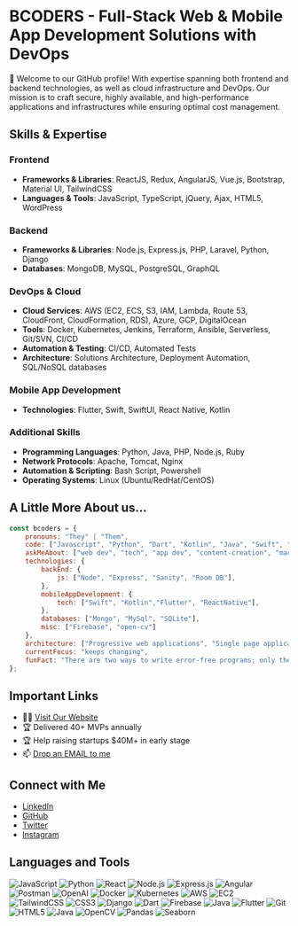 

# BCODERS - Full-Stack Web & Mobile App Development Solutions with DevOps

👋 Welcome to our GitHub profile! 
With expertise spanning both frontend and backend technologies, as well as cloud infrastructure and DevOps. Our mission is to craft secure, highly available, and high-performance applications and infrastructures while ensuring optimal cost management.

## Skills & Expertise

### Frontend
- **Frameworks & Libraries**: ReactJS, Redux, AngularJS, Vue.js, Bootstrap, Material UI, TailwindCSS
- **Languages & Tools**: JavaScript, TypeScript, jQuery, Ajax, HTML5, WordPress

### Backend
- **Frameworks & Libraries**: Node.js, Express.js, PHP, Laravel, Python, Django
- **Databases**: MongoDB, MySQL, PostgreSQL, GraphQL

### DevOps & Cloud
- **Cloud Services**: AWS (EC2, ECS, S3, IAM, Lambda, Route 53, CloudFront, CloudFormation, RDS), Azure, GCP, DigitalOcean
- **Tools**: Docker, Kubernetes, Jenkins, Terraform, Ansible, Serverless, Git/SVN, CI/CD
- **Automation & Testing**: CI/CD, Automated Tests
- **Architecture**: Solutions Architecture, Deployment Automation, SQL/NoSQL databases

### Mobile App Development
- **Technologies**: Flutter, Swift, SwiftUI, React Native, Kotlin

### Additional Skills
- **Programming Languages**: Python, Java, PHP, Node.js, Ruby
- **Network Protocols**: Apache, Tomcat, Nginx
- **Automation & Scripting**: Bash Script, Powershell
- **Operating Systems**: Linux (Ubuntu/RedHat/CentOS)

## A Little More About us...

```javascript
const bcoders = {
    pronouns: "They" | "Them",
    code: ["Javascript", "Python", "Dart", "Kotlin", "Java", "Swift", "SwiftUI"],
    askMeAbout: ["web dev", "tech", "app dev", "content-creation", "machine-learning"],
    technologies: {
        backEnd: {
            js: ["Node", "Express", "Sanity", "Room DB"],
        },
        mobileAppDevelopment: {
            tech: ["Swift", "Kotlin","Flutter", "ReactNative"],
        },
        databases: ["Mongo", "MySql", "SQLite"],
        misc: ["Firebase", "open-cv"]
    },
    architecture: ["Progressive web applications", "Single page applications"],
    currentFocus: "keeps changing",
    funFact: "There are two ways to write error-free programs; only the third one works"
};
```

## Important Links
- 👨‍💻 [Visit Our Website](https://b-coder.com)
- 🏆 Delivered 40+ MVPs annually
- 🏆 Help raising startups $40M+ in early stage
- 📫 [Drop an EMAIL to me](mailto:jag@bcoder.co.in)

## Connect with Me
- [LinkedIn](https://www.linkedin.com/in/bcoder24/)
- [GitHub](https://github.com/bcoders24)
- [Twitter](https://twitter.com/bcoders)
- [Instagram](https://instagram.com/bcoders)

## Languages and Tools

![JavaScript](https://img.shields.io/badge/-JavaScript-F7DF1E?logo=javascript&logoColor=white&style=flat)
![Python](https://img.shields.io/badge/-Python-3776AB?logo=python&logoColor=white&style=flat)
![React](https://img.shields.io/badge/-React-61DAFB?logo=react&logoColor=white&style=flat)
![Node.js](https://img.shields.io/badge/-Node.js-339933?logo=node.js&logoColor=white&style=flat)
![Express.js](https://img.shields.io/badge/-Express.js-000000?logo=express&logoColor=white&style=flat)
![Angular](https://img.shields.io/badge/-Angular-DD0031?logo=angular&logoColor=white&style=flat)
![Postman](https://img.shields.io/badge/-Postman-FF6C37?logo=postman&logoColor=white&style=flat)
![OpenAI](https://img.shields.io/badge/-OpenAI-412991?logo=openai&logoColor=white&style=flat)
![Docker](https://img.shields.io/badge/-Docker-2496ED?logo=docker&logoColor=white&style=flat)
![Kubernetes](https://img.shields.io/badge/-Kubernetes-326CE5?logo=kubernetes&logoColor=white&style=flat)
![AWS](https://img.shields.io/badge/-AWS-232F3E?logo=amazon-aws&logoColor=white&style=flat)
![EC2](https://img.shields.io/badge/-EC2-FF9900?logo=amazon-ec2&logoColor=white&style=flat)
![TailwindCSS](https://img.shields.io/badge/-TailwindCSS-38B2AC?logo=tailwind-css&logoColor=white&style=flat)
![CSS3](https://img.shields.io/badge/-CSS3-1572B6?logo=css3&logoColor=white&style=flat)
![Django](https://img.shields.io/badge/-Django-092E20?logo=django&logoColor=white&style=flat)
![Dart](https://img.shields.io/badge/-Dart-0175C2?logo=dart&logoColor=white&style=flat)
![Firebase](https://img.shields.io/badge/-Firebase-FFCA28?logo=firebase&logoColor=white&style=flat)
![Java](https://img.shields.io/badge/-Java-007396?logo=java&logoColor=white&style=flat)
![Flutter](https://img.shields.io/badge/-Flutter-02569B?logo=flutter&logoColor=white&style=flat)
![Git](https://img.shields.io/badge/-Git-F05032?logo=git&logoColor=white&style=flat)
![HTML5](https://img.shields.io/badge/-HTML5-E34F26?logo=html5&logoColor=white&style=flat)
![Java](https://img.shields.io/badge/-Java-007396?logo=java&logoColor=white&style=flat)
![OpenCV](https://img.shields.io/badge/-OpenCV-5C3EE8?logo=opencv&logoColor=white&style=flat)
![Pandas](https://img.shields.io/badge/-Pandas-150458?logo=pandas&logoColor=white&style=flat)
![Seaborn](https://img.shields.io/badge/-Seaborn-3776AB?logo=seaborn&logoColor=white&style=flat)
```
